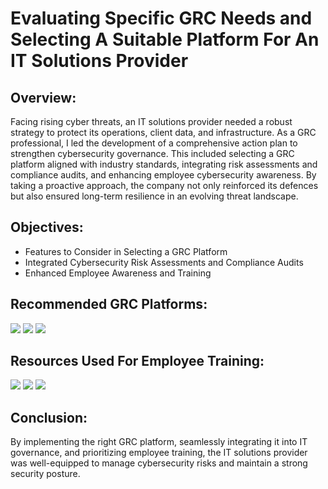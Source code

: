 
# Evaluating Specific GRC Needs and Selecting A Suitable Platform For An IT Solutions Provider

<h2>Overview:</h2>
Facing rising cyber threats, an IT solutions provider needed a robust strategy to protect its operations, client data, and infrastructure. As a GRC professional, I led the development of a comprehensive action plan to strengthen cybersecurity governance. This included selecting a GRC platform aligned with industry standards, integrating risk assessments and compliance audits, and enhancing employee cybersecurity awareness. By taking a proactive approach, the company not only reinforced its defences but also ensured long-term resilience in an evolving threat landscape. 
<br />


<h2>Objectives:</h2>

- Features to Consider in Selecting a GRC Platform
- Integrated Cybersecurity Risk Assessments and Compliance Audits 
- Enhanced Employee Awareness and Training

<h2>Recommended GRC Platforms:</h2>

<img src="https://img.shields.io/badge/-Qualys-DC143C?&style=for-the-badge&logo=Qualys&logoColor=white" /> <img src="https://img.shields.io/badge/-Splunk-000000?&style=for-the-badge&logo=Splunk&logoColor=white" /> <img src="https://img.shields.io/badge/-Rapid7-4B0082?&style=for-the-badge&logo=Rapid7&logoColor=white" />

<h2>Resources Used For Employee Training:</h2>

<img src="https://img.shields.io/badge/-KnowBe4-008080?&style=for-the-badge&logo=KnowBe4&logoColor=white" /> <img src="https://img.shields.io/badge/-SANS_Security_Awareness-FFD700?&style=for-the-badge&logo=SANS&logoColor=white" /> <img src="https://img.shields.io/badge/-Cofense-D2691E?&style=for-the-badge&logo=Cofense&logoColor=white" />



<h2>Conclusion:</h2>

By implementing the right GRC platform, seamlessly integrating it into IT governance, and prioritizing employee training, the IT solutions provider was well-equipped to manage cybersecurity risks and maintain a strong security posture.
